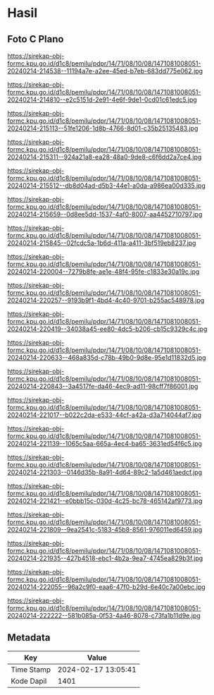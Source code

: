# Hasil

## Foto C Plano

https://sirekap-obj-formc.kpu.go.id/d1c8/pemilu/pdpr/14/71/08/10/08/1471081008051-20240214-214538--11194a7e-a2ee-45ed-b7eb-683dd775e062.jpg

https://sirekap-obj-formc.kpu.go.id/d1c8/pemilu/pdpr/14/71/08/10/08/1471081008051-20240214-214810--e2c5151d-2e91-4e6f-9de1-0cd01c61edc5.jpg

https://sirekap-obj-formc.kpu.go.id/d1c8/pemilu/pdpr/14/71/08/10/08/1471081008051-20240214-215113--51fe1206-1d8b-4766-8d01-c35b25135483.jpg

https://sirekap-obj-formc.kpu.go.id/d1c8/pemilu/pdpr/14/71/08/10/08/1471081008051-20240214-215311--924a21a8-ea28-48a0-9de8-c6f6dd2a7ce4.jpg

https://sirekap-obj-formc.kpu.go.id/d1c8/pemilu/pdpr/14/71/08/10/08/1471081008051-20240214-215512--db8d04ad-d5b3-44e1-a0da-a986ea00d335.jpg

https://sirekap-obj-formc.kpu.go.id/d1c8/pemilu/pdpr/14/71/08/10/08/1471081008051-20240214-215659--0d8ee5dd-1537-4af0-8007-aa4452710797.jpg

https://sirekap-obj-formc.kpu.go.id/d1c8/pemilu/pdpr/14/71/08/10/08/1471081008051-20240214-215845--02fcdc5a-1b6d-411a-a411-3bf519eb8237.jpg

https://sirekap-obj-formc.kpu.go.id/d1c8/pemilu/pdpr/14/71/08/10/08/1471081008051-20240214-220004--7279b8fe-ae1e-48f4-95fe-c1833e30a19c.jpg

https://sirekap-obj-formc.kpu.go.id/d1c8/pemilu/pdpr/14/71/08/10/08/1471081008051-20240214-220257--9193b9f1-4bd4-4c40-9701-b255ac548978.jpg

https://sirekap-obj-formc.kpu.go.id/d1c8/pemilu/pdpr/14/71/08/10/08/1471081008051-20240214-220419--34038a45-ee80-4dc5-b206-cb15c9329c4c.jpg

https://sirekap-obj-formc.kpu.go.id/d1c8/pemilu/pdpr/14/71/08/10/08/1471081008051-20240214-220633--468a835d-c78b-49b0-9d8e-95e1d11832d5.jpg

https://sirekap-obj-formc.kpu.go.id/d1c8/pemilu/pdpr/14/71/08/10/08/1471081008051-20240214-220843--3a4517fe-da46-4ec9-ad11-98cff7f86001.jpg

https://sirekap-obj-formc.kpu.go.id/d1c8/pemilu/pdpr/14/71/08/10/08/1471081008051-20240214-221017--b022c2da-e533-44cf-a42a-d3a714044af7.jpg

https://sirekap-obj-formc.kpu.go.id/d1c8/pemilu/pdpr/14/71/08/10/08/1471081008051-20240214-221139--1065c5aa-665a-4ec4-ba65-3631ed54f6c5.jpg

https://sirekap-obj-formc.kpu.go.id/d1c8/pemilu/pdpr/14/71/08/10/08/1471081008051-20240214-221303--0146d35b-8a91-4d64-89c2-1a5d461aedcf.jpg

https://sirekap-obj-formc.kpu.go.id/d1c8/pemilu/pdpr/14/71/08/10/08/1471081008051-20240214-221421--e0bbb15c-030d-4c25-bc78-465142af9773.jpg

https://sirekap-obj-formc.kpu.go.id/d1c8/pemilu/pdpr/14/71/08/10/08/1471081008051-20240214-221809--9ea2541c-5183-45b8-8561-976011ed6459.jpg

https://sirekap-obj-formc.kpu.go.id/d1c8/pemilu/pdpr/14/71/08/10/08/1471081008051-20240214-221935--427b4518-ebc1-4b2a-9ea7-4745ea829b3f.jpg

https://sirekap-obj-formc.kpu.go.id/d1c8/pemilu/pdpr/14/71/08/10/08/1471081008051-20240214-222055--96a2c9f0-eaa6-47f0-b29d-6e40c7a00ebc.jpg

https://sirekap-obj-formc.kpu.go.id/d1c8/pemilu/pdpr/14/71/08/10/08/1471081008051-20240214-222222--581b085a-0f53-4a46-8078-c73fa1b11d9e.jpg


## Metadata

| Key        | Value               |
| ---------- | ------------------- |
| Time Stamp | 2024-02-17 13:05:41 |
| Kode Dapil | 1401                |




